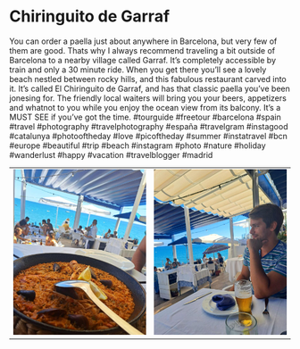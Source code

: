 # Chiringuito de Garraf

You can order a paella just about anywhere in Barcelona, but very few of them are good. Thats why I always recommend traveling a bit outside of Barcelona to a nearby village called Garraf. It’s completely accessible by train and only a 30 minute ride. When you get there you’ll see a lovely beach nestled between rocky hills, and this fabulous restaurant carved into it. It’s called El Chiringuito de Garraf, and has that classic paella you’ve been jonesing for. The friendly local waiters will bring you your beers, appetizers and whatnot to you while you enjoy the ocean view from its balcony. It’s a MUST SEE if you’ve got the time. #tourguide #freetour #barcelona #spain #travel #photography #travelphotography #españa #travelgram #instagood #catalunya #photooftheday #love #picoftheday #summer #instatravel #bcn #europe #beautiful #trip #beach #instagram #photo #nature #holiday #wanderlust #happy #vacation #travelblogger #madrid

|  |  |
| --- | --- |
| [![air skin](./assets/Chiringuito-1.jpg)](./assets/Chiringuito-1.jpg) | [![contrast skin](./assets/Chiringuito-2.jpg)](./assets/Chiringuito-2.jpg) |




